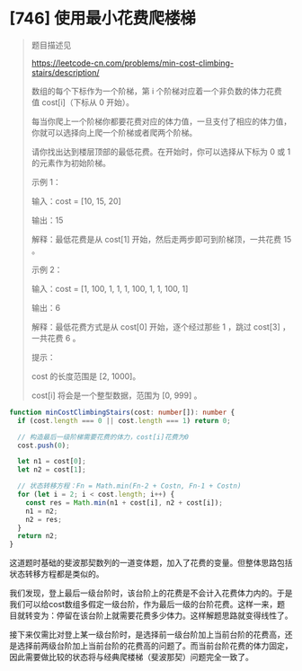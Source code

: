 # [746] 使用最小花费爬楼梯
>
> 题目描述见
>
> https://leetcode-cn.com/problems/min-cost-climbing-stairs/description/
>
> 数组的每个下标作为一个阶梯，第 i 个阶梯对应着一个非负数的体力花费值 cost[i]（下标从 0 开始）。
>
> 每当你爬上一个阶梯你都要花费对应的体力值，一旦支付了相应的体力值，你就可以选择向上爬一个阶梯或者爬两个阶梯。
>
> 请你找出达到楼层顶部的最低花费。在开始时，你可以选择从下标为 0 或 1 的元素作为初始阶梯。
>
> 示例 1：
>
> 输入：cost = [10, 15, 20]
>
> 输出：15
>
> 解释：最低花费是从 cost[1] 开始，然后走两步即可到阶梯顶，一共花费 15 。
>
> 示例 2：
>
> 输入：cost = [1, 100, 1, 1, 1, 100, 1, 1, 100, 1]
>
> 输出：6
>
> 解释：最低花费方式是从 cost[0] 开始，逐个经过那些 1 ，跳过 cost[3] ，一共花费 6 。
>
> 提示：
>
> cost 的长度范围是 [2, 1000]。
>
> cost[i] 将会是一个整型数据，范围为 [0, 999] 。

```ts
function minCostClimbingStairs(cost: number[]): number {
  if (cost.length === 0 || cost.length === 1) return 0;

  // 构造最后一级阶梯需要花费的体力，cost[i]花费为0
  cost.push(0);

  let n1 = cost[0];
  let n2 = cost[1];

  // 状态转移方程：Fn = Math.min(Fn-2 + Costn, Fn-1 + Costn)
  for (let i = 2; i < cost.length; i++) {
    const res = Math.min(n1 + cost[i], n2 + cost[i]);
    n1 = n2;
    n2 = res;
  }
  return n2;
}
```

这道题时基础的斐波那契数列的一道变体题，加入了花费的变量。但整体思路包括状态转移方程都是类似的。

我们发现，登上最后一级台阶时，该台阶上的花费是不会计入花费体力内的。于是我们可以给cost数组多假定一级台阶，作为最后一级的台阶花费。这样一来，题目就转变为：停留在该台阶上就需要花费多少体力。这样解题思路就变得线性了。

接下来仅需比对登上某一级台阶时，是选择前一级台阶加上当前台阶的花费高，还是选择前两级台阶加上当前台阶的花费高的问题了。而当前台阶花费的体力固定，因此需要做比较的状态将与经典爬楼梯（斐波那契）问题完全一致了。

